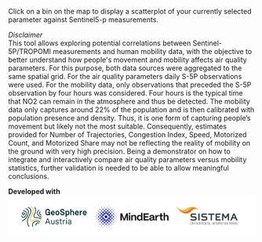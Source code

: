 Click on a bin on the map to display a scatterplot of your currently selected parameter against Sentinel5-p measurements. 

*Disclaimer*  
This tool allows exploring potential correlations between Sentinel-5P/TROPOMI measurements and human mobility data, with the objective to better understand how people's movement and mobility affects air quality parameters.
For this purpose, both data sources were aggregated to the same spatial grid. For the air quality parameters daily S-5P observations were used. For the mobility data, only observations that preceded the S-5P observation by four hours was considered. Four hours is the typical time that NO2 can remain in the atmosphere and thus be detected.
The mobility data only captures around 22% of the population and is then calibrated with population presence and density. Thus, it is one form of capturing people’s movement but likely not the most suitable. Consequently, estimates provided for Number of Trajectories, Congestion Index, Speed, Motorized Count, and Motorized Share may not be reflecting the reality of mobility on the ground with very high precision.
Being a demonstrator on how to integrate and interactively compare air quality parameters versus mobility statistics, further validation is needed to be able to allow meaningful conclusions.

**Developed with**  
![](https://github.com/eurodatacube/eodash-assets/blob/main/collections/gtif-logos/sistema-mindearth-geosphere.png)
